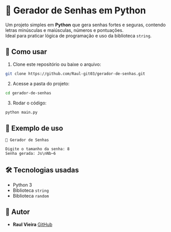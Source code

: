 # 🔐 Gerador de Senhas em Python

Um projeto simples em **Python** que gera senhas fortes e seguras, contendo letras minúsculas e maiúsculas, números e pontuações.  
Ideal para praticar lógica de programação e uso da biblioteca `string`.

## 🚀 Como usar

1. Clone este repositório ou baixe o arquivo:
```bash
git clone https://github.com/Raul-git03/gerador-de-senhas.git
```
2. Acesse a pasta do projeto:
```bash
cd gerador-de-senhas
```
3. Rodar o código:
```bash
python main.py
```
## 📌 Exemplo de uso

```
🔐 Gerador de Senhas

Digite o tamanho da senha: 8
Senha gerada: Js\nNb~6
```
## 🛠 Tecnologias usadas

- Python 3
- Biblioteca `string`
- Biblioteca `random`

## 👤 Autor
- **Raul Vieira**
[GitHub](https://github.com/Raul-git03)

